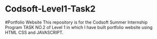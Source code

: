 # Codsoft-Level1-Task2
#Portfolio Website
This repository is for the Codsoft Summer Internship Program TASK NO.2 of Level 1 in which I have built  portfolio website using HTML CSS and JAVASCRIPT.
